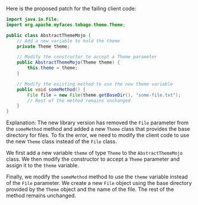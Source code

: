 Here is the proposed patch for the failing client code:
```java
import java.io.File;
import org.apache.myfaces.tobago.theme.Theme;

public class AbstractThemeMojo {
    // Add a new variable to hold the theme
    private Theme theme;

    // Modify the constructor to accept a Theme parameter
    public AbstractThemeMojo(Theme theme) {
        this.theme = theme;
    }

    // Modify the existing method to use the new theme variable
    public void someMethod() {
        File file = new File(theme.getBaseDir(), "some-file.txt");
        // Rest of the method remains unchanged
    }
}
```
Explanation:
The new library version has removed the `File` parameter from the `someMethod` method and added a new `Theme` class that provides the base directory for files. To fix the error, we need to modify the client code to use the new `Theme` class instead of the `File` class.

We first add a new variable `theme` of type `Theme` to the `AbstractThemeMojo` class. We then modify the constructor to accept a `Theme` parameter and assign it to the `theme` variable.

Finally, we modify the `someMethod` method to use the `theme` variable instead of the `File` parameter. We create a new `File` object using the base directory provided by the `Theme` object and the name of the file. The rest of the method remains unchanged.